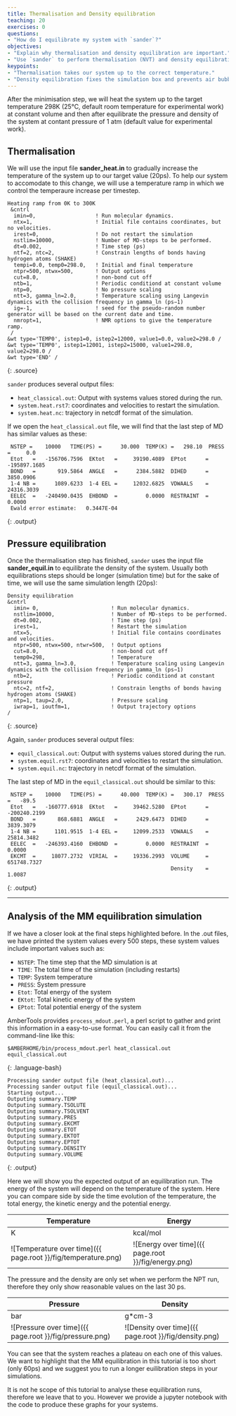 ```yaml
---
title: Thermalisation and Density equilibration
teaching: 20
exercises: 0
questions:
- "How do I equilibrate my system with `sander`?"
objectives:
- "Explain why thermalisation and density equilibration are important."
- "Use `sander` to perform thermalisation (NVT) and density equilibration (NPT)."
keypoints:
- "Thermalisation takes our system up to the correct temperature."
- "Density equilibration fixes the simulation box and prevents air bubbles in our system."
---
```


After the minimisation step, we will heat the system up to the target temperature 298K (25°C, default room temperature for experimental work) at constant volume and then after equilibrate the pressure and density of the system at contant pressure of 1 atm (default value for experimental work).  

## Thermalisation

We will use the input file **sander_heat.in** to gradually increase the temperature of the system up to our target value (20ps). To help our system to accomodate to this change, we will use a temperature ramp in which we control the temperaure increase per timestep.

~~~
Heating ramp from 0K to 300K 
 &cntrl
  imin=0,                   ! Run molecular dynamics.
  ntx=1,                    ! Initial file contains coordinates, but no velocities.
  irest=0,                  ! Do not restart the simulation
  nstlim=10000,             ! Number of MD-steps to be performed.
  dt=0.002,                 ! Time step (ps)
  ntf=2, ntc=2,             ! Constrain lengths of bonds having hydrogen atoms (SHAKE)
  tempi=0.0, temp0=298.0,   ! Initial and final temperature
  ntpr=500, ntwx=500,       ! Output options
  cut=8.0,                  ! non-bond cut off
  ntb=1,                    ! Periodic conditiond at constant volume
  ntp=0,                    ! No pressure scaling
  ntt=3, gamma_ln=2.0,      ! Temperature scaling using Langevin dynamics with the collision frequency in gamma_ln (ps−1)
  ig=-1,                    ! seed for the pseudo-random number generator will be based on the current date and time.
  nmropt=1,                 ! NMR options to give the temperature ramp.
 /
&wt type='TEMP0', istep1=0, istep2=12000, value1=0.0, value2=298.0 /
&wt type='TEMP0', istep1=12001, istep2=15000, value1=298.0, value2=298.0 /
&wt type='END' /
~~~
{: .source}

`sander` produces several output files:
- `heat_classical.out`: Output with systems values stored during the run. 
- `system.heat.rst7`: coordinates and velocities to restart the simulation.
- `system.heat.nc`: trajectory in netcdf format of the simulation.

If we open the `heat_classical.out` file, we will find that the last step of MD has similar values as these:

~~~
 NSTEP =    10000   TIME(PS) =      30.000  TEMP(K) =   298.10  PRESS =     0.0
 Etot   =   -156706.7596  EKtot   =     39190.4089  EPtot      =   -195897.1685
 BOND   =       919.5864  ANGLE   =      2384.5882  DIHED      =      3850.0906
 1-4 NB =      1089.6233  1-4 EEL =     12032.6825  VDWAALS    =     24316.3039
 EELEC  =   -240490.0435  EHBOND  =         0.0000  RESTRAINT  =         0.0000
 Ewald error estimate:   0.3447E-04     
~~~
{: .output}

## Pressure equilibration

Once the thermalisation step has finished, `sander` uses the input file **sander_equil.in** to equilibrate the density of the system. Usually both equilibrations steps should be longer (simulation time) but for the sake of time, we will use the same simulation length (20ps):

~~~
Density equilibration
&cntrl
  imin= 0,                       ! Run molecular dynamics.
  nstlim=10000,                  ! Number of MD-steps to be performed.
  dt=0.002,                      ! Time step (ps)
  irest=1,                       ! Restart the simulation
  ntx=5,                         ! Initial file contains coordinates and velocities.
  ntpr=500, ntwx=500, ntwr=500,  ! Output options
  cut=8.0,                       ! non-bond cut off
  temp0=298,                     ! Temperature
  ntt=3, gamma_ln=3.0,           ! Temperature scaling using Langevin dynamics with the collision frequency in gamma_ln (ps−1)
  ntb=2,                         ! Periodic conditiond at constant pressure
  ntc=2, ntf=2,                  ! Constrain lengths of bonds having hydrogen atoms (SHAKE)
  ntp=1, taup=2.0,               ! Pressure scaling
  iwrap=1, ioutfm=1,             ! Output trajectory options
/
~~~
{: .source}

Again, `sander` produces several output files:
- `equil_classical.out`: Output with systems values stored during the run.
- `system.equil.rst7`: coordinates and velocities to restart the simulation.
- `system.equil.nc`: trajectory in netcdf format of the simulation.

The last step of MD in the `equil_classical.out` should be similar to this: 

~~~
 NSTEP =    10000   TIME(PS) =      40.000  TEMP(K) =   300.17  PRESS =   -89.5
 Etot   =   -160777.6918  EKtot   =     39462.5280  EPtot      =   -200240.2199
 BOND   =       868.6881  ANGLE   =      2429.6473  DIHED      =      3839.3079
 1-4 NB =      1101.9515  1-4 EEL =     12099.2533  VDWAALS    =     25814.3482
 EELEC  =   -246393.4160  EHBOND  =         0.0000  RESTRAINT  =         0.0000
 EKCMT  =     18077.2732  VIRIAL  =     19336.2993  VOLUME     =    651748.7327
                                                    Density    =         1.0087
~~~
{: .output}

****

## Analysis of the MM equilibration simulation

If we have a closer look at the final steps highlighted before. In the .out files, we have printed the system values every 500 steps, these system values include important values such as:
- `NSTEP`: The time step that the MD simulation is at
- `TIME`: The total time of the simulation (including restarts)
- `TEMP`: System temperature
- `PRESS`: System pressure
- `Etot`: Total energy of the system
- `EKtot`: Total kinetic energy of the system
- `EPtot`: Total potential energy of the system 

AmberTools provides `process_mdout.perl`, a perl script to gather and print this information in a easy-to-use format. You can easily call it from the command-line like this:  

~~~
$AMBERHOME/bin/process_mdout.perl heat_classical.out equil_classical.out
~~~
{: .language-bash}

~~~
Processing sander output file (heat_classical.out)...
Processing sander output file (equil_classical.out)...
Starting output...
Outputing summary.TEMP
Outputing summary.TSOLUTE
Outputing summary.TSOLVENT
Outputing summary.PRES
Outputing summary.EKCMT
Outputing summary.ETOT
Outputing summary.EKTOT
Outputing summary.EPTOT
Outputing summary.DENSITY
Outputing summary.VOLUME
~~~
{: .output}

Here we will show you the expected output of an equilibration run. The energy of the system will depend on the temperature of the system. Here you can compare side by side the time evolution of the temperature, the total energy, the kinetic energy and the potential energy.  

| Temperature | Energy |
| ------------- | ------------- |
| K | kcal/mol |
| ![Temperature over time]({{ page.root }}/fig/temperature.png)  | ![Energy over time]({{ page.root }}/fig/energy.png)  |

The pressure and the density are only set when we perform the NPT run, therefore they only show reasonable values on the last 30 ps. 

| Pressure | Density |
| ------------- | ------------- |
| bar | g*cm-3 |
| ![Pressure over time]({{ page.root }}/fig/pressure.png)  | ![Density over time]({{ page.root }}/fig/density.png)  |


You can see that the system reaches a plateau on each one of this values. We want to highlight that the MM equilibration in this tutorial is too short (only 60ps) and we suggest you to run a longer euilibration steps in your simulations. 

It is not he scope of this tutorial to analyse these equilibration runs, therefore we leave that to you. However we provide a jupyter notebook with the code to produce these graphs for your systems.

 
